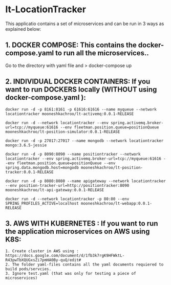 # lt-LocationTracker
This applicatio contains a set of microservices and can be run in 3 ways as explained below:


## 1. DOCKER COMPOSE: This contains the docker-compose.yaml to run all the microservices..
Go to the directory with yaml file and  > docker-compose up

## 2. INDIVIDUAL DOCKER CONTAINERS: If you want to run DOCKERS locally (WITHOUT using docker-compose.yaml ):

```
docker run -d -p 8161:8161 -p 61616:61616 --name myqueue --network locationtracker mooneshkachroo/lt-activemq:0.0.1-RELEASE

docker run -d --network locationtracker --env spring.activemq.broker-url=tcp://myqueue:61616 --env fleetman.position.queue=positionQueue mooneshkachroo/lt-position-simulator:0.0.1-RELEASE

docker run -d -p 27017:27017 --name mongodb --network locationtracker mongo:3.6.5-jessie

docker run -d -p 8090:8090 --name positiontracker --network locationtracker --env spring.activemq.broker-url=tcp://myqueue:61616 --env fleetman.position.queue=positionQueue --env spring.data.mongodb.host=mongodb mooneshkachroo/lt-position-tracker:0.0.1-RELEASE

docker run -d -p 8080:8080 --name apigateway --network locationtracker --env position-tracker-url=http://positiontracker:8090 mooneshkachroo/lt-api-gateway:0.0.1-RELEASE

docker run -d --network locationtracker -p 80:80 --env SPRING_PROFILES_ACTIVE=localhost mooneshkachroo/lt-webapp:0.0.1-RELEASE
```
## 3. AWS WITH KUBERNETES : If you want to run the application microservices on AWS using K8S:
```
1. Create cluster in AWS using : https://docs.google.com/document/d/1fb3k7rgK9HFWktL-R43pwTbXQUGxsZi7pmHA0By-quQ/edit#
2. The folder yaml-files contains all the yaml documents requiered to build pods/servcies.
3. Ignore test.yaml (that was only for testing a piece of microservices)


```
